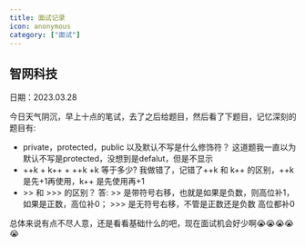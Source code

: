 ```yaml
---
title: 面试记录
icon: anonymous
category: ["面试"]
---
```

## 智网科技

日期：2023.03.28

今日天气阴沉，早上十点的笔试，去了之后给题目，然后看了下题目，记忆深刻的题目有: 
- private，protected，public 以及默认不写是什么修饰符？ 这道题我一直以为默认不写是protected，没想到是defalut，但是不显示
- ++k + k++ + ++k +k 等于多少? 我做错了，记错了++k 和 k++ 的区别，++k是先+1再使用，k++ 是先使用再+1 
- &gt;> 和 >>> 的区别？ 答: >> 是带符号右移，也就是如果是负数，则高位补1，如果是正数，高位补0； >>> 是无符号右移，不管是正数还是负数 高位都补0

总体来说有点不尽人意，还是看看基础什么的吧，现在面试机会好少啊:sob::sob::sob::sob::sob:
